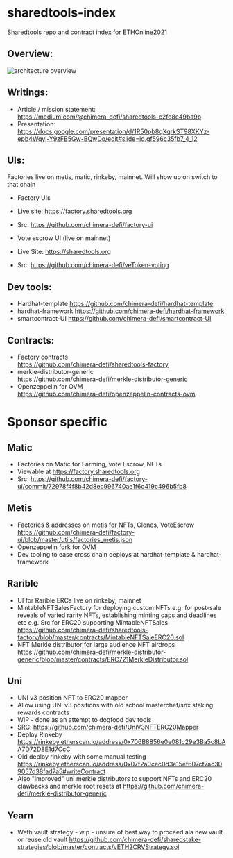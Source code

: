 # sharedtools-index
Sharedtools repo and contract index for ETHOnline2021

## Overview: 
![architecture overview](https://docs.google.com/drawings/d/e/2PACX-1vSdmv2G1qHZKdaX3aobWG1crxlhS0BHgCoHMGzadL34rxXuKOmDactqgXzU6djn1VqGG172aoD6-d8k/pub?w=1235&h=760)


## Writings:
- Article / mission statement:
  https://medium.com/@chimera_defi/sharedtools-c2fe8e49ba9b
- Presentation:
 https://docs.google.com/presentation/d/1R50pb8qXqrkST98XKYz-epb4Wqyj-Y9zFB5Gw-BQwDo/edit#slide=id.gf596c35fb7_4_12


## UIs:
Factories live on metis, matic, rinkeby, mainnet. Will show up on switch to that chain
- Factory UIs
- Live site: https://factory.sharedtools.org
- Src: https://github.com/chimera-defi/factory-ui

- Vote escrow UI (live on mainnet)
- Live Site: https://sharedtools.org
- Src: https://github.com/chimera-defi/veToken-voting

## Dev tools:
- Hardhat-template
  https://github.com/chimera-defi/hardhat-template
- hardhat-framework
  https://github.com/chimera-defi/hardhat-framework
- smartcontract-UI
  https://github.com/chimera-defi/smartcontract-UI

## Contracts:
- Factory contracts  
https://github.com/chimera-defi/sharedtools-factory
- merkle-distributor-generic  
https://github.com/chimera-defi/merkle-distributor-generic
- Openzeppelin for OVM  
https://github.com/chimera-defi/openzeppelin-contracts-ovm

# Sponsor specific

## Matic
- Factories on Matic for Farming, vote Escrow, NFTs
- Viewable at https://factory.sharedtools.org
- Src: https://github.com/chimera-defi/factory-ui/commit/72978f4f8b42d8ec996740ae1f6c419c496b5fb8

## Metis
- Factories & addresses on metis for NFTs, Clones, VoteEscrow   https://github.com/chimera-defi/factory-ui/blob/master/utils/factories_metis.json
- Openzeppelin fork for OVM  
- Dev tooling to ease cross chain deploys at hardhat-template & hardhat-framework

## Rarible
- UI for Rarible ERCs live on rinkeby, mainnet
- MintableNFTSalesFactory for deploying custom NFTs e.g. for post-sale reveals of varied rarity NFTs, establishing minting caps and deadlines etc
  e.g. Src for ERC20 supporting MintableNFTSales https://github.com/chimera-defi/sharedtools-factory/blob/master/contracts/MintableNFTSaleERC20.sol
- NFT Merkle distributor for large audience NFT airdrops
  https://github.com/chimera-defi/merkle-distributor-generic/blob/master/contracts/ERC721MerkleDistributor.sol
  
## Uni
- UNI v3 position NFT to ERC20 mapper
- Allow using UNI v3 positions with old school masterchef/snx staking rewards contracts
- WIP - done as an attempt to dogfood dev tools
- SRC: https://github.com/chimera-defi/UniV3NFTERC20Mapper
- Deploy Rinkeby https://rinkeby.etherscan.io/address/0x706B8856e0e081c29e3Ba5c8bAA7D72D8E1d7CcC 
- Old deploy rinkeby with some manual testing https://rinkeby.etherscan.io/address/0x07f2a0cec0d3e15ef607cf7ac309057d38fad7a5#writeContract
- Also "improved" uni merkle distributors to support NFTs and ERC20 clawbacks and merkle root resets at https://github.com/chimera-defi/merkle-distributor-generic


## Yearn
- Weth vault strategy - wip - unsure of best way to proceed ala new vault or reuse old vault
https://github.com/chimera-defi/sharedstake-strategies/blob/master/contracts/vETH2CRVStrategy.sol
